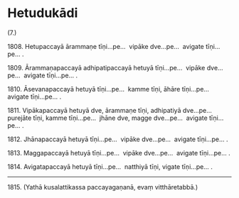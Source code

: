 

# Hetudukādi






(7.)

1808\. Hetupaccayā ārammaṇe tīṇi…pe…  vipāke dve…pe…  avigate tīṇi…pe… .

1809\. Ārammaṇapaccayā adhipatipaccayā hetuyā tīṇi…pe…  vipāke dve…pe…  avigate tīṇi…pe… .

1810\. Āsevanapaccayā hetuyā tīṇi…pe…  kamme tīṇi, āhāre tīṇi…pe…  avigate tīṇi…pe… .

1811\. Vipākapaccayā hetuyā dve, ārammaṇe tīṇi, adhipatiyā dve…pe…  purejāte tīṇi, kamme tīṇi…pe…  jhāne dve, magge dve…pe…  avigate tīṇi…pe… .

1812\. Jhānapaccayā hetuyā tīṇi…pe…  vipāke dve…pe…  avigate tīṇi…pe… .

1813\. Maggapaccayā hetuyā tīṇi…pe…  vipāke dve…pe…  avigate tīṇi…pe… .

1814\. Avigatapaccayā hetuyā tīṇi…pe…  natthiyā tīṇi, vigate tīṇi…pe… .

---

1815\. (Yathā kusalattikassa paccayagaṇanā, evaṃ vitthāretabbā.)





